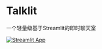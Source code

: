 # Talklit
一个轻量级基于Streamlit的即时聊天室

[![Streamlit App](https://static.streamlit.io/badges/streamlit_badge_black_white.svg)](https://share.streamlit.io/yourGitHubName/shinoairisu/Talklit/)
